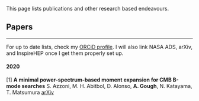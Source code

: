 This page lists publications and other research based endeavours.

## Papers
---
For up to date lists, check my [ORCiD profile](https://orcid.org/0000-0002-1524-6949). I will also link NASA ADS, arXiv, and InspireHEP once I get them properly set up.

#### 2020

[1]  **A minimal power-spectrum-based moment expansion for CMB B-mode searches**
S. Azzoni, M. H. Abitbol, D. Alonso, **A. Gough**, N. Katayama, T. Matsumura
[arXiv](https://arxiv.org/abs/2011.11575)
